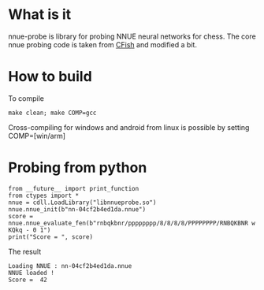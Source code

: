 # What is it

nnue-probe is library for probing NNUE neural networks for chess.
The core nnue probing code is taken from [CFish](https://github.com/syzygy1/Cfish) and modified a bit.

# How to build

To compile

    make clean; make COMP=gcc 

Cross-compiling for windows and android from linux is possible by setting COMP=[win/arm]

# Probing from python

    from __future__ import print_function
    from ctypes import *
    nnue = cdll.LoadLibrary("libnnueprobe.so")
    nnue.nnue_init(b"nn-04cf2b4ed1da.nnue")
    score = nnue.nnue_evaluate_fen(b"rnbqkbnr/pppppppp/8/8/8/8/PPPPPPPP/RNBQKBNR w KQkq - 0 1")
    print("Score = ", score)

The result

    Loading NNUE : nn-04cf2b4ed1da.nnue
    NNUE loaded !
    Score =  42

